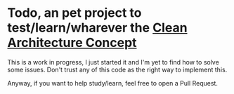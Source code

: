 # Todo, an pet project to test/learn/wharever the [Clean Architecture Concept][ca]

This is a work in progress, I just started it and I'm yet to find how to solve
some issues. Don't trust any of this code as the right way to implement this.

Anyway, if you want to help study/learn, feel free to open a Pull Request.

[ca]: http://blog.8thlight.com/uncle-bob/2012/08/13/the-clean-architecture.html
